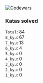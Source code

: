 ![Codewars](https://www.codewars.com/users/PheRum/badges/large)

### Katas solved

`Total`: 84 \
`8_kyu`: 67 \
`7_kyu`: 13 \
`6_kyu`: 4 \
`5_kyu`: 0 \
`4_kyu`: 0 \
`3_kyu`: 0 \
`2_kyu`: 0 \
`1_kyu`: 0
